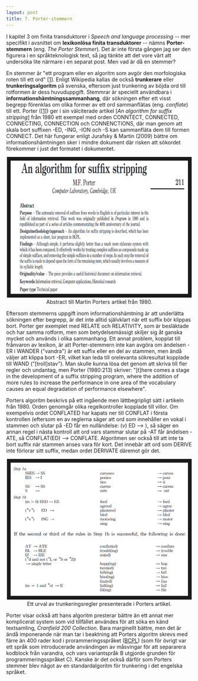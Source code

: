 ```yaml
---
layout: post
title: 7. Porter-stemmern 
---
```


I kapitel 3 om finita transduktorer i *Speech and language processing* -- mer specifikt i avsnittet om **lexikonlösa finita transduktorer** -- nämns **Porter-stemmern** (eng. *The Porter Stemmer*). Det är inte första gången jag ser den figurera i en språkteknologisk text, så jag tänkte att det vore värt att undersöka lite närmare i en separat post. Men vad är då en stemmer? 

En stemmer är "ett program eller en algoritm som avgör den morfologiska roten till ett ord" [[1](https://sv.wikipedia.org/wiki/Stemmer)]. Enligt Wikipedia kallas de också **trunkerare** eller **trunkeringsalgoritm** på svenska, eftersom just trunkering av böjda ord till rotformen är dess huvuduppgift. Stemmrar är speciellt användbara i **informationshämtningssammanhang**, där sökningen efter ett visst begrepp förenklas om olika former av ett ord sammanflätas (eng. *conflate*) till ett. Porter ([[1]](https://cl.lingfil.uu.se/~marie/undervisning/textanalys16/porter.pdf)) ger i sin välciterade artikel [*An algorithm for suffix stripping*]  från 1980 ett exempel med orden CONNTECT, CONNECTED, CONNECTING, CONNECTION och CONNENCTIONS, där man genom att skala bort suffixen -ED, -ING, -ION och -S kan sammanfläta dem till formen CONNECT. Det här fungerar enligt Jurafsky & Martin (2009) bättre om informationshämtningen sker i mindre dokument där risken att sökordet förekommer i just det formatet i dokumentet.

<p align="center">
<img src="/images/porter1.png" alt="rigraf" width="480" height="360" border="10" /> <br>
Abstract till Martin Porters artikel från 1980.</p>

Eftersom stemmerns uppgift inom informationshämtning är att underlätta sökningen efter begrepp, är det inte alltid självklart när ett suffix bör klippas bort. Porter ger exemplet med RELATE och RELATIVITY, som är besläktade och har samma rotform, men som betydelsemässigt skiljer sig åt ganska mycket och används i olika sammanhang. Ett annat problem, kopplat till frånvaron av lexikon, är att Porter-stemmern inte kan avgöra om ändelsen -ER i WANDER ("vandra") är ett suffix eller en del av stammen, men ändå väljer att klippa bort -ER, vilket kan leda till orelevanta sökresultat kopplade till WAND ("[troll]stav"). Man skulle kunna lösa det genom att skriva till fler regler och undantag, men Porter (1980:213) skriver: "[t]here comes a stage in the development of a suffix stripping program, where the addition of more rules to increase the performance in one area of the vocabulary causes an equal degradation of performance elsewhere". 

Porters algoritm beskrivs på ett ingående men lättbegripligt sätt i artikeln från 1980. Orden genomgår olika regelkontroller kopplade till villor. Om exempelvis ordet CONFLATED har kapats ner till CONFLAT i första kontrollen (eftersom en av reglerna säger att ord som innehåller en vokal i stammen och slutar på -ED får en nulländelse: (*v*) ED --> ), så säger en annan regel i nästa kontroll att ord vars stammar slutar på -AT får ändelsen -ATE, så CONFLAT(ED) --> CONFLATE. Algoritmen ser också till att inte ta bort suffix när stammen anses vara för kort. Det innebär att ord som DERIVE inte förlorar sitt suffix, medan ordet DERIVATE däremot gör det. 

<p align="center">
<img src="/images/porter2.png" alt="rigraf" width="480" height="360" border="10" /> <br>
Ett urval av trunkeringsregler presenterade i Porters artikel.</p>

Porter visar också att hans algoritm presterar bättre än ett annat mer komplicerat system som vid tillfället användes för att söka en känd textsamling, *Cranfield 200 Collection*. Bara marginellt bättre, men det är ändå imponerande när man tar i beaktning att Porters algoritm skrevs med färre än 400 rader kod i prorammeringsspråket ([BCPL](https://en.wikipedia.org/wiki/BCPL)) (som för övrigt var ett språk som introducerade användingen av måsvingar för att separarera kodblock från varandra, och vars variantspråk B utgjorde grunden för programmeringsspråket C). Kanske är det också därför som Porters stemmer blev något av en standardalgoritm för trunkering i det engelska språket.   
